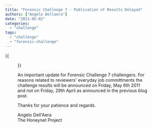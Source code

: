 ```yaml
---
title: "Forensic Challenge 7 - Publication of Results Delayed"
authors: ["Angelo Dellaera"]
date: "2011-05-02"
categories: 
  - "challenge"
tags: 
  - "challenge"
  - "forensic-challenge"
---
```

{{<figure src="images/banner.png" alt="Banner" width="50%">}}

An important update for Forensic Challenge 7 challengers. For reasons related to reviewers' everyday job committments the challenge results will be announced on Friday, May 6th 2011 and not on Friday, 29th April as announced in the previous blog post.  

Thanks for your patience and regards.  

Angelo Dell'Aera  
The Honeynet Project
